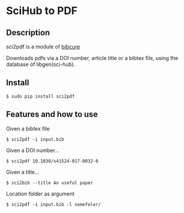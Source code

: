 # SciHub to PDF

## Description

sci2pdf is a module of [bibcure](https://github.com/bibcure/bibcure)

Downloads pdfs via a DOI number, article title or a bibtex file, using the
database of libgen(sci-hub).

## Install

```
$ sudo pip install sci2pdf
```

## Features and how to use

Given a bibtex file
```
$ sci2pdf -i input.bib 
```

Given a DOI number...
```
$ sci2pdf 10.1038/s41524-017-0032-0
```

Given a title...
```
$ sci2bib --title An useful paper
```
Location folder as argument
```
$ sci2pdf -i input.bib -l somefoler/
```


